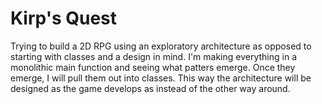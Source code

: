 # Kirp's Quest

Trying to build a 2D RPG using an exploratory architecture as opposed to starting with classes and a design in mind.  I'm making everything in a monolithic main function and seeing what patters emerge.  Once they emerge, I will pull them out into classes.  This way the architecture will be designed as the game develops as instead of the other way around.
